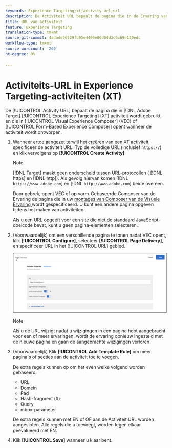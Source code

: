 ```yaml
---
keywords: Experience Targeting;xt;activity url;url
description: De Activiteit URL bepaalt de pagina die in de Ervaring van Adobe Target die activiteit richt wordt gebruikt, en die in Visual Experience Composer (VEC) of op vorm-Gebaseerde Composer van de Ervaring opent wanneer de activiteit wordt ontworpen.
title: URL van activiteit
feature: Experience Targeting
translation-type: tm+mt
source-git-commit: 4adade56529fb95e4400e06d04d3c6c69e120edc
workflow-type: tm+mt
source-wordcount: '260'
ht-degree: 0%

---
```



# Activiteits-URL in Experience Targeting-activiteiten (XT)

De [!UICONTROL Activity URL] bepaalt de pagina die in [!DNL Adobe Target] [!UICONTROL Experience Targeting] (XT) activiteit wordt gebruikt, en die in [!UICONTROL Visual Experience Composer] (VEC) of [!UICONTROL Form-Based Experience Composer] opent wanneer de activiteit wordt ontworpen.

1. Wanneer ertoe aangezet terwijl [het creëren van een XT activiteit](/help/c-activities/t-experience-target/t-xt-create/xt-create.md), specificeer de activiteit URL. Typ de volledige URL (inclusief `https://`) en klik vervolgens op **[!UICONTROL Create Activity]**.

   >[!NOTE]
   >
   >[!DNL Target] maakt geen onderscheid tussen URL-protocollen ( [!DNL https] en  [!DNL http]). Als gevolg hiervan komen [!DNL `https://www.adobe.com`] en [!DNL `http://www.adobe.com`] beide overeen.
   >
   >Door gebrek, opent VEC of op vorm-Gebaseerde Composer van de Ervaring de pagina die in uw [montages van Composer van de Visuele Ervaring ](/help/administrating-target/visual-experience-composer-set-up.md) wordt gespecificeerd. U kunt een andere pagina opgeven tijdens het maken van activiteiten.
   >
   >Als u een URL opgeeft voor een site die niet de standaard JavaScript-doelcode bevat, kunt u geen pagina-elementen selecteren.

1. (Voorwaardelijk) om een verschillende pagina te tonen nadat VEC opent, klik **[!UICONTROL Configure]**, selecteer **[!UICONTROL Page Delivery]**, en specificeer URL in het [!UICONTROL URL] gebied.

   ![Dialoogvenster Pagina-aflevering](/help/c-activities/t-experience-target/t-xt-create/assets/url-config-new.png)

   >[!NOTE]
   >
   >Als u de URL wijzigt nadat u wijzigingen in een pagina hebt aangebracht voor een of meer ervaringen, wordt de ervaring opnieuw ingesteld met de nieuwe pagina en gaan de aangebrachte wijzigingen verloren.

1. (Voorwaardelijk) Klik **[!UICONTROL Add Template Rule]** om meer pagina&#39;s of secties aan de activiteit toe te voegen.

   De extra regels kunnen op om het even welke volgend worden gebaseerd:

   * URL
   * Domein
   * Pad
   * Hash-fragment (#)
   * Query
   * mbox-parameter

   De extra regels kunnen met EN of OF aan de Activiteit URL worden aangesloten. Alle regels die u toevoegt, worden tegen elkaar geëvalueerd met EN.

1. Klik **[!UICONTROL Save]** wanneer u klaar bent.